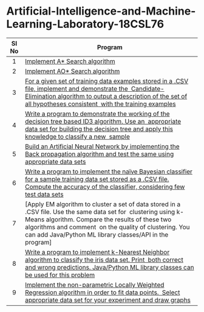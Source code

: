 # Artificial-Intelligence-and-Machine-Learning-Laboratory-18CSL76

| Sl No | Program |
| :-------------: | ------------- |
| 1 | [Implement A* Search algorithm](https://github.com/Sarveshp29/Artificial-Intelligence-and-Machine-Learning-Laboratory-18CSL76/tree/main/Program%201) |
| 2 | [Implement AO* Search algorithm](https://github.com/Sarveshp29/Artificial-Intelligence-and-Machine-Learning-Laboratory-18CSL76/tree/main/Program%202)  |
| 3 | [For a given set of training data examples stored in a .CSV file, implement and demonstrate the  Candidate-Elimination algorithm to output a description of the set of all hypotheses consistent  with the training examples](https://github.com/Sarveshp29/Artificial-Intelligence-and-Machine-Learning-Laboratory-18CSL76/tree/main/Program%203)  |
| 4 | [Write a program to demonstrate the working of the decision tree based ID3 algorithm. Use an  appropriate data set for building the decision tree and apply this knowledge to classify a new  sample](https://github.com/Sarveshp29/Artificial-Intelligence-and-Machine-Learning-Laboratory-18CSL76/tree/main/Program%204) |
| 5 | [Build an Artificial Neural Network by implementing the Back propagation algorithm and test the same using appropriate data sets](https://github.com/Sarveshp29/Artificial-Intelligence-and-Machine-Learning-Laboratory-18CSL76/tree/main/Program%205) |
| 6 | [Write a program to implement the naïve Bayesian classifier for a sample training data set stored as a .CSV file. Compute the accuracy of the classifier, considering few test data sets](https://github.com/Sarveshp29/Artificial-Intelligence-and-Machine-Learning-Laboratory-18CSL76/tree/main/Program%206)  |
| 7 | [Apply EM algorithm to cluster a set of data stored in a .CSV file. Use the same data set for  clustering using k-Means algorithm. Compare the results of these two algorithms and comment  on the quality of clustering. You can add Java/Python ML library classes/API in the program]  |
| 8 | [Write a program to implement k-Nearest Neighbor algorithm to classify the iris data set. Print  both correct and wrong predictions. Java/Python ML library classes can be used for this problem](https://github.com/Sarveshp29/Artificial-Intelligence-and-Machine-Learning-Laboratory-18CSL76/tree/main/Program%208)  |
| 9 | [Implement the non-parametric Locally Weighted Regression algorithm in order to fit data points.  Select appropriate data set for your experiment and draw graphs](https://github.com/Sarveshp29/Artificial-Intelligence-and-Machine-Learning-Laboratory-18CSL76/tree/main/Program%209) |
